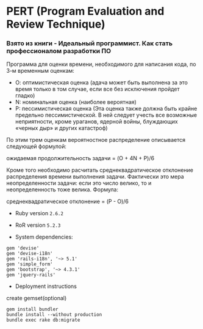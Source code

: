 # PERT (Program Evaluation and Review Technique) 

### Взято из книги - Идеальный программист. Как стать профессионалом разработки ПО

Программа для оценки времени, необходимого для написания кода, по 3-м временным оценкам:
- О: оптимистическая оценка (адача может быть выполнена за это время только в том случае, если все без исключения пройдет гладко)
- N: номинальная оценка (наиболее вероятная)
- P: пессимистическая оценка (Эта оценка также должна быть крайне предельно пессимистической. В ней следует учесть все возможные неприятности, кроме ураганов, ядерной войны, блуждающих «черных дыр» и других катастроф)

По этим трем оценкам вероятностное распределение описывается следующей формулой:

ожидаемая продолжительность задачи = (O + 4N + P)/6

Кроме того необходимо расчитать среднеквадратическое отклонение распределения времени выполнения задачи. Фактически это мера неопределенности задачи: если это число велико, то и неопределенность тоже велика. Формула:

среднеквадратическое отклонение = (P - O)/6


* Ruby version `2.6.2`

* RoR version `5.2.3`

* System dependencies:
 ```
gem 'devise'
gem 'devise-i18n'
gem 'rails-i18n', '~> 5.1'
gem 'simple_form'
gem 'bootstrap', '~> 4.3.1'
gem 'jquery-rails'
 ```

* Deployment instructions

create gemset(optional)

```
gem install bundler
bundle install --without production
bundle exec rake db:migrate
```

